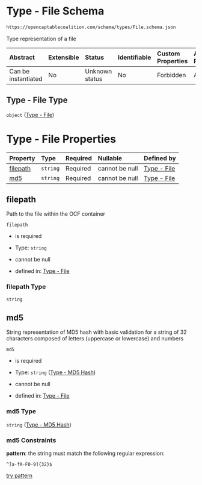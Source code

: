 # Type - File Schema

```txt
https://opencaptablecoalition.com/schema/types/File.schema.json
```

Type representation of a file

| Abstract            | Extensible | Status         | Identifiable | Custom Properties | Additional Properties | Access Restrictions | Defined In                                                                     |
| :------------------ | :--------- | :------------- | :----------- | :---------------- | :-------------------- | :------------------ | :----------------------------------------------------------------------------- |
| Can be instantiated | No         | Unknown status | No           | Forbidden         | Allowed               | none                | [File.schema.json](../../schema/types/File.schema.json "open original schema") |

## Type - File Type

`object` ([Type - File](file.md))

# Type - File Properties

| Property              | Type     | Required | Nullable       | Defined by                                                                                                                         |
| :-------------------- | :------- | :------- | :------------- | :--------------------------------------------------------------------------------------------------------------------------------- |
| [filepath](#filepath) | `string` | Required | cannot be null | [Type - File](file-properties-filepath.md "https://opencaptablecoalition.com/schema/types/File.schema.json#/properties/filepath")  |
| [md5](#md5)           | `string` | Required | cannot be null | [Type - File](file-properties-type---md5-hash.md "https://opencaptablecoalition.com/schema/types/Md5.schema.json#/properties/md5") |

## filepath

Path to the file within the OCF container

`filepath`

*   is required

*   Type: `string`

*   cannot be null

*   defined in: [Type - File](file-properties-filepath.md "https://opencaptablecoalition.com/schema/types/File.schema.json#/properties/filepath")

### filepath Type

`string`

## md5

String representation of MD5 hash with basic validation for a string of 32 characters composed of letters (uppercase or lowercase) and numbers

`md5`

*   is required

*   Type: `string` ([Type - MD5 Hash](file-properties-type---md5-hash.md))

*   cannot be null

*   defined in: [Type - File](file-properties-type---md5-hash.md "https://opencaptablecoalition.com/schema/types/Md5.schema.json#/properties/md5")

### md5 Type

`string` ([Type - MD5 Hash](file-properties-type---md5-hash.md))

### md5 Constraints

**pattern**: the string must match the following regular expression: 

```regexp
^[a-fA-F0-9]{32}$
```

[try pattern](https://regexr.com/?expression=%5E%5Ba-fA-F0-9%5D%7B32%7D%24 "try regular expression with regexr.com")
